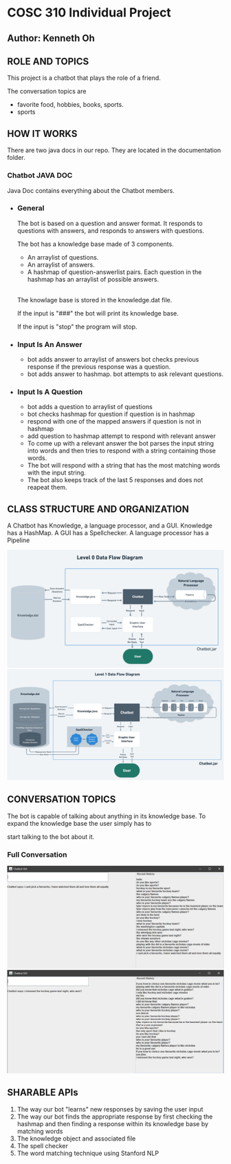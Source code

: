 # COSC 310 Individual Project
## Author: Kenneth Oh

## ROLE AND TOPICS

<p>
This project is a chatbot that plays the role of a friend.
</p>
<p>
The conversation topics are
<ul>
<li>favorite food, hobbies, books, sports.</li>
<li>sports</li>
</ul>
</p>

## HOW IT WORKS


<p>There are two java docs in our repo. They are located in the documentation folder.</p>

### Chatbot JAVA DOC
<p>Java Doc contains everything about the Chatbot members.</p>


<ul>
<li>

### General

</li>

The bot is based on a question and answer format. It responds to questions with answers, and responds to answers with questions.

The bot has a knowledge base made of 3 components.
<ul>
<li>An arraylist of questions.</li>
<li>An arraylist of answers.</li>
<li>A hashmap of question-answerlist pairs. Each question in the hashmap has an arraylist of possible answers.</li>
</ul>
<br>
<p>
The knowlage base is stored in the knowledge.dat file.

If the input is "###" the bot will print its knowledge base.

If the input is "stop" the program will stop.
</p>

</ul>

<ul>
<li>

### Input Is An Answer
<ul>
<li>bot adds answer to arraylist of answers bot checks previous response if the previous response was a question.</li>
<li>bot adds answer to hashmap. bot attempts to ask relevant questions.</li>
</ul>
</li>


<li>

### Input Is A Question
<ul>
<li>bot adds a question to arraylist of questions</li>

<li>bot checks hashmap for question if question is in hashmap</li>

<li>respond with one of the mapped answers if question is not in hashmap</li>

<li>add question to hashmap attempt to respond with relevant answer</li>
  
<li>To come up with a relevant answer the bot parses the input string into words and then tries to respond with a string containing those words.</li>

<li>The bot will respond with a string that has the most matching words with the input string.</li>

<li>The bot also keeps track of the last 5 responses and does not reapeat them.</li>
</ul>
</li>
</ul>


## CLASS STRUCTURE AND ORGANIZATION
A Chatbot has Knowledge, a language processor, and a GUI. Knowledge has a HashMap. A GUI has a Spellchecker. A language processor has a Pipeline

<img src = "img/Level_0_DFD2x-6.png">

<img src = "img/Level_1_DFD2x.png">


## CONVERSATION TOPICS

The bot is capable of talking about anything in its knowledge base. To expand the knowledge base the user simply has to 

start talking to the bot about it.


### Full Conversation

<img src = "img/first13turns.JPG">
<img src = "img/last13turns.JPG">


## SHARABLE APIs

<ol>
<li>The way our bot "learns" new responses by saving the user input</li>
<li>The way our bot finds the appropriate response by first checking the hashmap and then finding a response within its knowledge base by matching words</li>
<li>The knowledge object and associated file</li>
<li>The spell checker</li>
<li>The word matching technique using Stanford NLP</li>

</ol>




